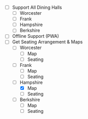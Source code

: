- [ ] Support All Dining Halls
    - [ ] Worcester
    - [ ] Frank
    - [ ] Hampshire
    - [ ] Berkshire
- [ ] Offline Support (PWA)
- [ ] Get Seating Arrangement & Maps
    - [ ] Worcester
        - [ ] Map
        - [ ] Seating
    - [ ] Frank
        - [ ] Map
        - [ ] Seating
    - [ ] Hampshire
        - [X] Map
        - [ ] Seating
    - [ ] Berkshire
        - [ ] Map
        - [ ] Seating
